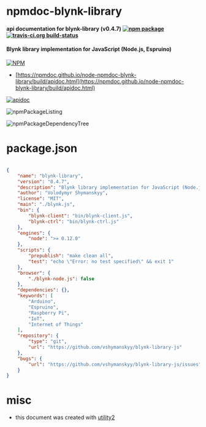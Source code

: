 # npmdoc-blynk-library

#### api documentation for  blynk-library (v0.4.7)  [![npm package](https://img.shields.io/npm/v/npmdoc-blynk-library.svg?style=flat-square)](https://www.npmjs.org/package/npmdoc-blynk-library) [![travis-ci.org build-status](https://api.travis-ci.org/npmdoc/node-npmdoc-blynk-library.svg)](https://travis-ci.org/npmdoc/node-npmdoc-blynk-library)

#### Blynk library implementation for JavaScript (Node.js, Espruino)

[![NPM](https://nodei.co/npm/blynk-library.png?downloads=true&downloadRank=true&stars=true)](https://www.npmjs.com/package/blynk-library)

- [https://npmdoc.github.io/node-npmdoc-blynk-library/build/apidoc.html](https://npmdoc.github.io/node-npmdoc-blynk-library/build/apidoc.html)

[![apidoc](https://npmdoc.github.io/node-npmdoc-blynk-library/build/screenCapture.buildCi.browser.%252Ftmp%252Fbuild%252Fapidoc.html.png)](https://npmdoc.github.io/node-npmdoc-blynk-library/build/apidoc.html)

![npmPackageListing](https://npmdoc.github.io/node-npmdoc-blynk-library/build/screenCapture.npmPackageListing.svg)

![npmPackageDependencyTree](https://npmdoc.github.io/node-npmdoc-blynk-library/build/screenCapture.npmPackageDependencyTree.svg)



# package.json

```json

{
    "name": "blynk-library",
    "version": "0.4.7",
    "description": "Blynk library implementation for JavaScript (Node.js, Espruino)",
    "author": "Volodymyr Shymanskyy",
    "license": "MIT",
    "main": "./blynk.js",
    "bin": {
        "blynk-client": "bin/blynk-client.js",
        "blynk-ctrl": "bin/blynk-ctrl.js"
    },
    "engines": {
        "node": ">= 0.12.0"
    },
    "scripts": {
        "prepublish": "make clean all",
        "test": "echo \"Error: no test specified\" && exit 1"
    },
    "browser": {
        "./blynk-node.js": false
    },
    "dependencies": {},
    "keywords": [
        "Arduino",
        "Espruino",
        "Raspberry Pi",
        "IoT",
        "Internet of Things"
    ],
    "repository": {
        "type": "git",
        "url": "https://github.com/vshymanskyy/blynk-library-js"
    },
    "bugs": {
        "url": "https://github.com/vshymanskyy/blynk-library-js/issues"
    }
}
```



# misc
- this document was created with [utility2](https://github.com/kaizhu256/node-utility2)
